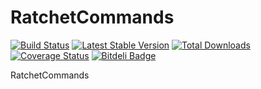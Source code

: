 RatchetCommands
===============

[![Build Status](https://travis-ci.org/WyriHaximus/RatchetCommands.png)](https://travis-ci.org/WyriHaximus/RatchetCommands)
[![Latest Stable Version](https://poser.pugx.org/WyriHaximus/Ratchet-Commands/v/stable.png)](https://packagist.org/packages/WyriHaximus/Ratchet-Commands)
[![Total Downloads](https://poser.pugx.org/WyriHaximus/Ratchet-Commands/downloads.png)](https://packagist.org/packages/WyriHaximus/Ratchet-Commands)
[![Coverage Status](https://coveralls.io/repos/WyriHaximus/RatchetCommands/badge.png)](https://coveralls.io/r/WyriHaximus/RatchetCommands)
[![Bitdeli Badge](https://d2weczhvl823v0.cloudfront.net/WyriHaximus/ratchetcommands/trend.png)](https://bitdeli.com/free "Bitdeli Badge")

RatchetCommands

